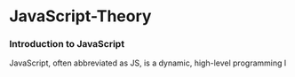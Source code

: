 # JavaScript-Theory



### Introduction to JavaScript

JavaScript, often abbreviated as JS, is a dynamic, high-level programming l